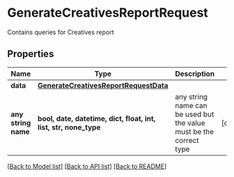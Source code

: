 # GenerateCreativesReportRequest

Contains queries for Creatives report

## Properties
Name | Type | Description | Notes
------------ | ------------- | ------------- | -------------
**data** | [**GenerateCreativesReportRequestData**](GenerateCreativesReportRequestData.md) |  | 
**any string name** | **bool, date, datetime, dict, float, int, list, str, none_type** | any string name can be used but the value must be the correct type | [optional]

[[Back to Model list]](../README.md#documentation-for-models) [[Back to API list]](../README.md#documentation-for-api-endpoints) [[Back to README]](../README.md)


